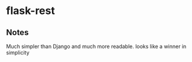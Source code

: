 # flask-rest 


## Notes
Much simpler than Django and much more readable. looks like a winner in simplicity
